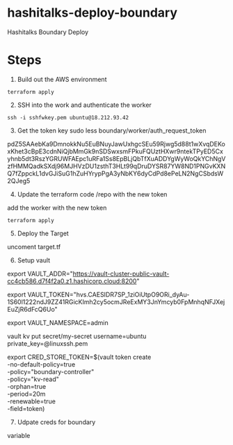 # hashitalks-deploy-boundary
Hashitalks Boundary Deploy


# Steps

1. Build out the AWS environment

```
terraform apply 
```

2. SSH into the work and authenticate the worker

```
ssh -i sshfwkey.pem ubuntu@18.212.93.42
```

3. Get the token key
sudo less boundary/worker/auth_request_token

pdZ5SAAebKa9DmnokkNu5EuBNuyJawUxhgcSEu59Rjwg5d88t1wXvqDEKoxKhet3cBpE3cdnNiQjbMmGk9nSDSwxsmFPkuFQUztHXwr9ntekTPyED5Cxyhnb5dt3RszYGRUWFAEpc1uRFa1Ss8EpBLjQbTfXuADDYgWyWoQkYChNgVzfHMMQadkSXdj96MJHVzDU1zsthT3HLt99qDruDYSR87YW8ND1PNGvKXNQ7fZppckL1dvGJiSuG1hZuHYrypPgA3yNbKY6dyCdPd8ePeLN2NgCSbdsW2QJeg5

4. Update the terraform code /repo with the new token

add the worker with the new token

```
terraform apply 
```

5. Deploy the Target

uncoment target.tf

6. Setup vault 

export VAULT_ADDR="https://vault-cluster-public-vault-cc4cb586.d7f4f2a0.z1.hashicorp.cloud:8200"

export VAULT_TOKEN="hvs.CAESIDR7SP_1ziOiUtpO9ORi_dyAu-1S60l1222ndJ9ZZ41RGicKImh2cy5ocmJReExMY3JnYmcyb0FpMnhqNFJXejEuZjR6dFcQ6Uo"

export VAULT_NAMESPACE=admin


vault kv put secret/my-secret username=ubuntu private_key=@linuxssh.pem


export CRED_STORE_TOKEN=$(vault token create \
  -no-default-policy=true \
  -policy="boundary-controller" \
  -policy="kv-read" \
  -orphan=true \
  -period=20m \
  -renewable=true \
  -field=token)


7. Udpate creds for boundary 

variable


